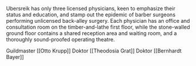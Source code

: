 Ubersreik has only three licensed physicians, keen to emphasize their status and education, and stamp out the epidemic of barber surgeons performing unlicensed back-alley surgery. Each physician has an office and consultation room on the timber-and-lathe first floor, while the stone-walled ground floor contains a shared reception area and waiting room, and a thoroughly sound-proofed operating theatre.

Guildmaster [[Otto Krupp]]
Doktor [[Theodosia Grat]]
Doktor [[Bernhardt Bayer]]